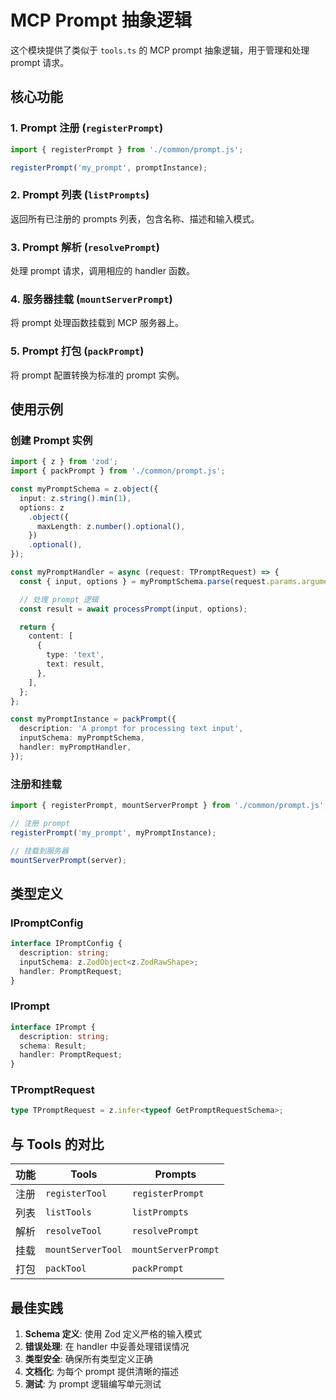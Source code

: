 # MCP Prompt 抽象逻辑

这个模块提供了类似于 `tools.ts` 的 MCP prompt 抽象逻辑，用于管理和处理 prompt 请求。

## 核心功能

### 1. Prompt 注册 (`registerPrompt`)

```typescript
import { registerPrompt } from './common/prompt.js';

registerPrompt('my_prompt', promptInstance);
```

### 2. Prompt 列表 (`listPrompts`)

返回所有已注册的 prompts 列表，包含名称、描述和输入模式。

### 3. Prompt 解析 (`resolvePrompt`)

处理 prompt 请求，调用相应的 handler 函数。

### 4. 服务器挂载 (`mountServerPrompt`)

将 prompt 处理函数挂载到 MCP 服务器上。

### 5. Prompt 打包 (`packPrompt`)

将 prompt 配置转换为标准的 prompt 实例。

## 使用示例

### 创建 Prompt 实例

```typescript
import { z } from 'zod';
import { packPrompt } from './common/prompt.js';

const myPromptSchema = z.object({
  input: z.string().min(1),
  options: z
    .object({
      maxLength: z.number().optional(),
    })
    .optional(),
});

const myPromptHandler = async (request: TPromptRequest) => {
  const { input, options } = myPromptSchema.parse(request.params.arguments);

  // 处理 prompt 逻辑
  const result = await processPrompt(input, options);

  return {
    content: [
      {
        type: 'text',
        text: result,
      },
    ],
  };
};

const myPromptInstance = packPrompt({
  description: 'A prompt for processing text input',
  inputSchema: myPromptSchema,
  handler: myPromptHandler,
});
```

### 注册和挂载

```typescript
import { registerPrompt, mountServerPrompt } from './common/prompt.js';

// 注册 prompt
registerPrompt('my_prompt', myPromptInstance);

// 挂载到服务器
mountServerPrompt(server);
```

## 类型定义

### IPromptConfig

```typescript
interface IPromptConfig {
  description: string;
  inputSchema: z.ZodObject<z.ZodRawShape>;
  handler: PromptRequest;
}
```

### IPrompt

```typescript
interface IPrompt {
  description: string;
  schema: Result;
  handler: PromptRequest;
}
```

### TPromptRequest

```typescript
type TPromptRequest = z.infer<typeof GetPromptRequestSchema>;
```

## 与 Tools 的对比

| 功能 | Tools             | Prompts             |
| ---- | ----------------- | ------------------- |
| 注册 | `registerTool`    | `registerPrompt`    |
| 列表 | `listTools`       | `listPrompts`       |
| 解析 | `resolveTool`     | `resolvePrompt`     |
| 挂载 | `mountServerTool` | `mountServerPrompt` |
| 打包 | `packTool`        | `packPrompt`        |

## 最佳实践

1. **Schema 定义**: 使用 Zod 定义严格的输入模式
2. **错误处理**: 在 handler 中妥善处理错误情况
3. **类型安全**: 确保所有类型定义正确
4. **文档化**: 为每个 prompt 提供清晰的描述
5. **测试**: 为 prompt 逻辑编写单元测试

